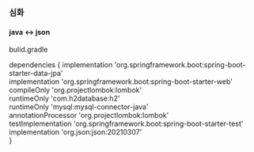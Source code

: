 ### 심화 

#### java <-> json 

bulid.gradle 

dependencies {
    implementation 'org.springframework.boot:spring-boot-starter-data-jpa'     
    implementation 'org.springframework.boot:spring-boot-starter-web'     
    compileOnly 'org.projectlombok:lombok'     
    runtimeOnly 'com.h2database:h2'     
    runtimeOnly 'mysql:mysql-connector-java'     
    annotationProcessor 'org.projectlombok:lombok'     
    testImplementation 'org.springframework.boot:spring-boot-starter-test'     
    implementation 'org.json:json:20210307'     
}
